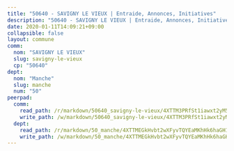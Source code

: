 ```yaml
---
title: "50640 - SAVIGNY LE VIEUX | Entraide, Annonces, Initiatives"
description: "50640 - SAVIGNY LE VIEUX | Entraide, Annonces, Initiatives"
date: 2020-01-11T14:09:21+09:00
collapsible: false
layout: commune
comm:
  nom: "SAVIGNY LE VIEUX"
  slug: savigny-le-vieux
  cp: "50640"
dept:
  nom: "Manche"
  slug: manche
  num: "50"
peerpad:
  comm:
    read_path: /r/markdown/50640_savigny-le-vieux/4XTTM3PRfSt1iawxt2yM5gHPrG2jjcueNonSTx2bhtNu2n2WH
    write_path: /w/markdown/50640_savigny-le-vieux/4XTTM3PRfSt1iawxt2yM5gHPrG2jjcueNonSTx2bhtNu2n2WH-K3TgUF4VK7vjLqSQfwYvMCUWVZootX83TQkRnGcCy6o3xXLmDJFCAWTg2p7QqNTqNqLQQmaQQed42hz8t8XnbThAwAXCGJtj16utHmJWxdT7gYpgi1VDFS8vivFxa4jCxqoNWyPj
  dept:
    read_path: /r/markdown/50_manche/4XTTMEGkHvbt2wXFyvTQYEaMKhHk6haGH1SzsRNevKgBDTuXr
    write_path: /w/markdown/50_manche/4XTTMEGkHvbt2wXFyvTQYEaMKhHk6haGH1SzsRNevKgBDTuXr-K3TgUSx1rwmRRLqHcTLLdo4dVfTRKvf94KKagmUFPevWSp2f9nuc6fJF25TtLArzK8teuQ5TvuAMqW38N2MYgT18hBoXtjmKX9WuSn2vkujmSJPp3gF4gsuMmfEM8Th4Ap94heFE
---
```


